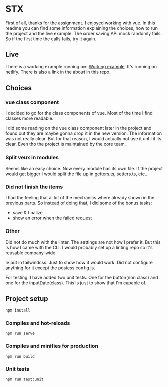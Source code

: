# STX
First of all, thanks for the assignment. I enjoyed working with vue. 
In this readme you can find some information explaining the choices, how to run the project and the live example.
The order saving API mock randomly fails. So if the first time the calls fails, try it again.

## Live
There is a working example running on: [Working example](https://musing-bhaskara-2fad7e.netlify.app). It's running on netlify. There is also a link in the about in this repo.

## Choices

### vue class component
I decided to go for the class components of vue. Most of the time I find classes more readable.

I did some reading on the vue class component later in the project and found out they are maybe gonna drop it in the new version. The information was not really clear. But for that reason, I would actually not use it until it its clear. Even tho the project is maintained by the core team.

### Split veux in modules
Seems like an easy choice. Now every module has its own file. If the project would get bigger I would split the file up in getters.ts, setters.ts, etc..

### Did not finish the items
I had the feeling that al lot of the mechanics where already shown in the previous parts. So instead of doing that, I did some of the bonus tasks:
- save & finalize
- show an error when the failed request

### Other
Did not do much with the linter. The settings are not how I prefer it. But this is how I came with the CLI. I would probably set up a linting repo so it's reusable company-wide.

Iv put in tailwindcss. Just to show how it would work. Did not configure anything for it except the postcss.config.js.

For testing, I have added two unit tests. One for the button(non class) and one for the inputDate(class). This is just to show that I'm capable of.


## Project setup
```
npm install
```

### Compiles and hot-reloads
```
npm run serve
```

### Compiles and minifies for production
```
npm run build
```

### Unit tests
```
npm run test:unit
```